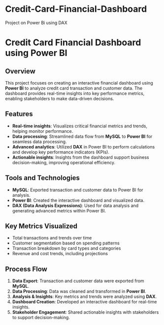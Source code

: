 # Credit-Card-Financial-Dashboard
Project on Power Bi using DAX
# Credit Card Financial Dashboard using Power BI

## Overview
This project focuses on creating an interactive financial dashboard using **Power BI** to analyze credit card transaction and customer data. The dashboard provides real-time insights into key performance metrics, enabling stakeholders to make data-driven decisions.

## Features
- **Real-time insights**: Visualizes critical financial metrics and trends, helping monitor performance.
- **Data processing**: Streamlined data flow from **MySQL** to **Power BI** for seamless data processing.
- **Advanced analytics**: Utilized **DAX** in Power BI to perform calculations and develop key performance indicators (KPIs).
- **Actionable insights**: Insights from the dashboard support business decision-making, improving operational efficiency.

## Tools and Technologies
- **MySQL**: Exported transaction and customer data to Power BI for analysis.
- **Power BI**: Created the interactive dashboard and visualized data.
- **DAX (Data Analysis Expressions)**: Used for data analysis and generating advanced metrics within Power BI.

## Key Metrics Visualized
- Total transactions and trends over time
- Customer segmentation based on spending patterns
- Transaction breakdown by card types and categories
- Revenue and cost trends, including projections

## Process Flow
1. **Data Export**: Transaction and customer data were exported from **MySQL**.
2. **Data Processing**: Data was cleaned and transformed in **Power BI**.
3. **Analysis & Insights**: Key metrics and trends were analyzed using **DAX**.
4. **Dashboard Creation**: Developed an interactive dashboard for real-time insights.
5. **Stakeholder Engagement**: Shared actionable insights with stakeholders to support decision-making.

